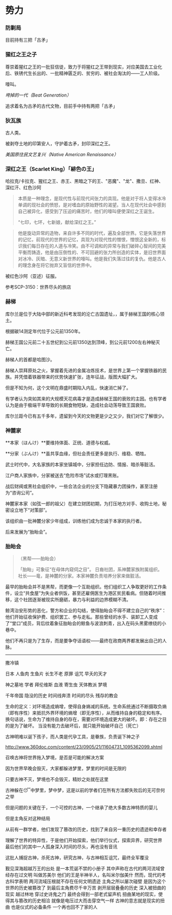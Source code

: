 # 势力

### 防剿局

目前持有三把「古矛」


### 猩红之王之子

尊崇着猩红之王的一批狂信徒，致力于将猩红之王带到现实，对应美国去工业化后、铁锈代生长出的、一批精神匮乏的、贫穷的、被社会淘汰的——工人阶级。

嚎叫。

*垮掉的一代（Beat Generation）*

追求着名为古矛的古代文物，目前手中持有两把「古矛」

### 狄瓦族

古人类。

被剥夺土地的印第安人，守护着古矛，封印深红之王。

*美国原住民文艺复兴（Native American Renaissance）*

### 深红之王（Scarlet King）「緋色の王」

哈拉克/卡拉克、猩红之王、赤王、黑暗之下的王、"恶魔"、"龙"、撒旦、红神、深红汗、红色沙阿



> 本质是一种理念，是现代性与前现代间张力的具现。他是对于将人变得冰冷单调的现社会的愤怒，是对嗜血的原始野性的渴望。当人在现代社会中感到自己被异化，感受到了压迫的痛苦时，他们的嚎叫便使深红之王诞生。
>
>“七印，七环，七新娘，献给深红之王。”


>他是旋动异常的造物，来自许多不同的时代，遍及全部世界。它是失落世界的记忆，前现代的世界的记忆，具现为对现代性的憎恨，憎恨这全新的，标识我们每日存在的人道与冷笑。由不可调和的异常与我们破碎心智间的完美平衡而铸造，他是由压倒性的、不可回避的张力所创造的实体，是旧世界面对冰冷、灰暗、无意义新世界的嚎叫。他是我们失落过往的复仇。他是古人的理念身在将它抛弃又盲信的世界中。


被红色沙阿（亚述）征服。

参考SCP-3150：世界尽头的旅店


### 赫梯

库尔兰是位于大陆中部的新近科考发现的沦亡古国遗址，，属于赫梯王国的核心领土。


根据碳14测定年代位于公元前1350年。

赫梯王国公元前二十五世纪到公元前1350达到顶峰，到公元前1200左右神秘灭亡。

赫梯人的首都是哈图沙。

赫梯人崇拜原处之火，掌握着先进的金属冶炼技术，是世界上第一个掌握铁器的民族。并凭借着铁器带来的优势快速扩张，连年征战，版图大幅扩大。

但是不知为何，这个文明在鼎盛时期陷入内乱，快速消亡掉了。

有学者认为突如其来的大规模天花病毒才是造成赫梯王国的衰败的主因。也有学者认为是由于极端干旱导致的长期食物短缺，造成社会动荡导致王国衰败。

库尔兰距今已有五千多年，遗留到今天的文物更是少之又少，我们对它了解很少。


### 神麓家

**本家（ほんけ）**要维持体面、正统、道德与权威。

**分家（ぶんけ）**虽共享血缘，但社会责任更多是执行、维稳、牺牲。

武士时代中，大名家族的本家坐镇城中，分家担任边防、情报、暗杀等脏活。

江户商人家族中，分家被送去“危险市场”试水或打理黑账。

战后财阀或黑社会组织中，一些合法企业的分支下隐藏暴力团操作，甚至注册为“咨询公司”。

神麓家本家（如弦一郎的祖父）在建立财团初期，为打压地方对手、收购土地，秘密设立地下“对策部”。

该组织由一批神麓分家少年组成，训练他们成为忠诚于本家的执行者。

后来发展为“胎眙会”。


### 胎眙会


> （黑帮——胎眙会）
> 
> 「胎眙」可象征“在母体内窥伺之目”。
> 日裔社团，系神麓家族附属组织。
> 社长——竜，是神麓的分家。本家神麓负责培养分家来做脏活。


最早的胎眙会并不是黑帮，而更像一个互助组织。他们组织工人争取更好的工作条件，设立“共食屋”为失业者供饭，甚至还雇佣医生为港区贫民看病。但随着时间推移，这个社团逐渐被现实所磨砺，暴力与利益的边界模糊不清。

鲸湾治安形势的恶化，警方和企业的勾结，使得胎眙会不得不建立自己的“秩序”：他们开始征收保护费、组织罢工、参与走私。那些曾经的水手、装卸工人变成了“堂口”成员，背后纹着象征胎眙会的鲸鱼与波浪刺青，出入在码头黑雾缭绕的小巷中。


他们不再只是为了生存，而是要争夺话语权——最终在政商两界都发展出自己的人脉。



***

撒冷镇

日本 人鱼肉 生鱼片 长生不老 原罪 诅咒 早夭的天才

神之墓地 学者 拜伦维斯 血液 寄生虫 天体教派 梦境

千年帝国 隐没的历史 时间线奔溃 时间的尽头 残存的教会

生命的定义：对环境造成熵增，使得自身熵减的系统。生命系统通过不断摄取负熵（即有序性）来抵抗外界环境的熵增（即无序性），从而维持自身的稳定和有序。
换句话说，生命为了维持自身的存在，需要对环境造成更大的破坏。即：存在之目的是为了破坏。
当没有能力去破坏后，就只能开始破坏自己（死亡）

古神明难以诞下孩子，而人类是代孕工具，是眷族，负责诞下神之子

http://www.360doc.com/content/23/0905/21/11604731_1095362099.shtml


召唤古神将世界拖入梦境，是否是可能的解决方案

因为世界早晚会毁灭，大家都躲进梦里，梦里的时间是无限的

只要古神不灭，梦境也不会毁灭，精妙之处就在这里

古神躲在😴中梦里，梦中梦，这是以前的学者们在所有方法都失败后的无可奈何之举

但是问题的关键在于，一个可控的古神，一个继承了绝大多数古神特质的婴儿

但是主角反对这种结局


从前有一群学者，他们发现了篡改的历史，找到了来自另一重历史的遗迹和幸存者

理解了世界的特异性，于是他们开始探索，他们举行仪式，探索异界，研究世界
最后他们的其中一人孤身深入时间的尽头，再也没有音讯

这批人捕捉古神，杀死古神，研究古神，与古神相互诅咒，最终全军覆没





觐见深海超越万王的出处
是一本荒诞不禁的小册子
其中声称在古代的两河流域曾经存在过文明
叫做苏美尔
他们的王是半神半人，名叫米尔伽美什
然而，现代的考古科学表明
两河流域压根就不存在任何文明遗迹
主角之所以屡次碰壁
是因为这个世界的历史被篡改了
到最后主角费尽千辛万苦
剥开层层叠叠的历史
深入被扭曲的现实
越过林地
穿过史诗鬼之门
最终会得到一部老式留声机
扭曲某地的现实，使得其与篡改的历史相洽
就像是电压过大而击穿空气一样
古神的意志就是现实的扭曲
也是仪式的必备条件
一个再也回不了家的人